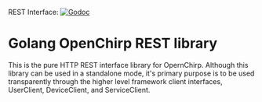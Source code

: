 REST Interface: [![Godoc](https://godoc.org/github.com/OpenChirp/framework/rest?status.png)](https://godoc.org/github.com/OpenChirp/framework/rest)

# Golang OpenChirp REST library
This is the pure HTTP REST interface library for OpernChirp.
Although this library can be used in a standalone mode, it's primary purpose is to be used transparently through the higher level framework client interfaces, UserClient, DeviceClient, and ServiceClient.
